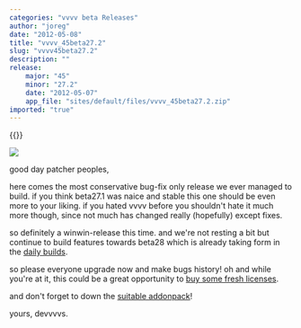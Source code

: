 ```yaml
---
categories: "vvvv beta Releases"
author: "joreg"
date: "2012-05-08"
title: "vvvv_45beta27.2"
slug: "vvvv45beta27.2"
description: ""
release: 
    major: "45"
    minor: "27.2"
    date: "2012-05-07"
    app_file: "sites/default/files/vvvv_45beta27.2.zip"
imported: "true"
---
```


{{<previousRelease>}}


![](anonvmous.png)

good day patcher peoples,

here comes the most conservative bug-fix only release we ever managed to build. if you think beta27.1 was naice and stable this one should be even more to your liking. if you hated vvvv before you shouldn't hate it much more though, since not much has changed really (hopefully) except fixes. 

so definitely a winwin-release this time. and we're not resting a bit but continue to build features towards beta28 which is already taking form in the [daily builds](https://vvvv.org/downloads/previews).

so please everyone upgrade now and make bugs history!
oh and while you're at it, this could be a great opportunity to [buy some fresh licenses](https://store.vvvv.org/).

and don't forget to down the [suitable addonpack](/blog/2012/addons45beta27.201)!

yours,
devvvvs.

